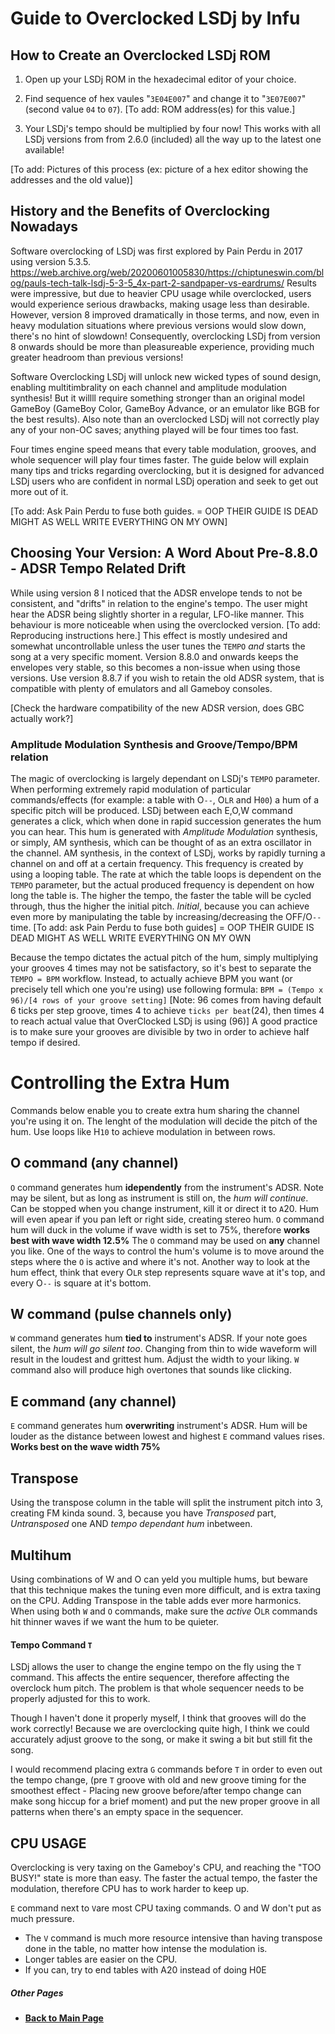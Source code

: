 # Guide to Overclocked LSDj by Infu

## How to Create an Overclocked LSDj ROM

1. Open up your LSDj ROM in the hexadecimal editor of your choice.

2. Find sequence of hex vaules "`3E04E007`" and change it to "`3E07E007`" (second value `04` to `07`). [To add: ROM address(es) for this value.]

3. Your LSDj's tempo should be multiplied by four now!
This works with all LSDj versions from from 2.6.0 (included) all the way up to the latest one available!

[To add: Pictures of this process (ex: picture of a hex editor showing the addresses and the old value)]

## History and the Benefits of Overclocking Nowadays

Software overclocking of LSDj was first explored by Pain Perdu in 2017 using version 5.3.5. https://web.archive.org/web/20200601005830/https://chiptuneswin.com/blog/pauls-tech-talk-lsdj-5-3-5_4x-part-2-sandpaper-vs-eardrums/
Results were impressive, but due to heavier CPU usage while overclocked,
users would experience serious drawbacks,
making usage less than desirable.
However, version 8 improved dramatically in those terms,
and now, even in heavy modulation situations where previous versions would slow down,
there's no hint of slowdown!
Consequently, overclocking LSDj from version 8 onwards should be more than pleasureable experience, providing much greater headroom than previous versions!

Software Overclocking LSDj will unlock new wicked types of sound design,
enabling multitimbrality on each channel and amplitude modulation synthesis!
But it willll require something stronger than an original model GameBoy (GameBoy Color, GameBoy Advance, or an emulator like BGB for the best results).
Also note than an overclocked LSDj will not correctly play any of your non-OC saves; anything played will be four times too fast.

Four times engine speed means that every table modulation, grooves, and whole sequencer will play four times faster.
The guide below will explain many tips and tricks regarding overclocking,
but it is designed for advanced LSDj users who are confident in normal LSDj operation and seek to get out more out of it.

[To add: Ask Pain Perdu to fuse both guides. = OOP THEIR GUIDE IS DEAD MIGHT AS WELL WRITE EVERYTHING ON MY OWN]

## Choosing Your Version: A Word About Pre-8.8.0 - ADSR Tempo Related Drift

While using version 8 I noticed that the ADSR envelope tends to not be consistent,
and "drifts" in relation to the engine's tempo.
The user might hear the ADSR being slightly shorter in a regular, LFO-like manner.
This behaviour is more noticeable when using the overclocked version.
[To add: Reproducing instructions here.]
This effect is mostly undesired and somewhat uncontrollable unless the user tunes the `TEMPO` *and* starts the song at a very specific moment.
Version 8.8.0 and onwards keeps the envelopes very stable,
so this becomes a non-issue when using those versions.
Use version 8.8.7 if you wish to retain the old ADSR system, that is compatible with plenty of emulators and all Gameboy consoles.

[Check the hardware compatibility of the new ADSR version, does GBC actually work?]

### Amplitude Modulation Synthesis and Groove/Tempo/BPM relation

The magic of overclocking is largely dependant on LSDj's `TEMPO` parameter.
When performing extremely rapid modulation of particular commands/effects
(for example: a table with O`--`, O`LR` and H`00`)
a hum of a specific pitch will be produced.
LSDj between each E,O,W command generates a click,
which when done in rapid succession generates the hum you can hear.
This hum is generated with *Amplitude Modulation* synthesis, or simply, AM synthesis, which can be thought of as an extra oscillator in the channel.
AM synthesis, in the context of LSDj, works by rapidly turning a channel on and off at a certain frequency.
This frequency is created by using a looping table.
The rate at which the table loops is dependent on the `TEMPO` parameter,
but the actual produced frequency is dependent on how long the table is.
The higher the tempo, the faster the table will be cycled through,
thus the higher the initial pitch.
*Initial*, because you can achieve even more by manipulating the table by increasing/decreasing the OFF/O`--` time.
[To add: ask Pain Perdu to fuse both guides] = OOP THEIR GUIDE IS DEAD MIGHT AS WELL WRITE EVERYTHING ON MY OWN

Because the tempo dictates the actual pitch of the hum, simply multiplying your grooves 4 times may not be satisfactory, so it's best to separate the `TEMPO = BPM` workflow. Instead, to actually achieve BPM you want (or precisely tell which one you're using) use following formula:
`BPM = (Tempo x 96)/[4 rows of your groove setting]`
[Note: 96 comes from having default 6 ticks per step groove, times 4 to achieve `ticks per beat`(24), then times 4 to reach actual value that OverClocked LSDj is using (96)]
A good practice is to make sure your grooves are divisible by two in order to achieve half tempo if desired.

# Controlling the Extra Hum

Commands below enable you to create extra hum sharing the channel you're using it on. The lenght of the modulation will decide the pitch of the hum. Use loops like H`10` to achieve modulation in between rows.

## O command (any channel)

`O` command generates hum **idependently** from the instrument's ADSR. Note may be silent, but as long as instrument is still on, the *hum will continue*. Can be stopped when you change instrument, `K`ill it or direct it to `A`20.
Hum will even apear if you pan left or right side, creating stereo hum.
`O` command hum will duck in the volume if wave width is set to 75%, therefore **works best with wave width 12.5%**
The `O` command may be used on **any** channel you like.
One of the ways to control the hum's volume is to move around the steps where the `O` is active and where it's not. Another way to look at the hum effect, think that every O`LR` step represents square wave at it's top, and every O`--` is square at it's bottom.

## W command (pulse channels only)

`W` command generates hum **tied to** instrument's ADSR. If your note goes silent, the *hum will go silent too*.
Changing from thin to wide waveform will result in the loudest and grittest hum. Adjust the width to your liking. `W` command also will produce high overtones that sounds like clicking.


## E command (any channel)

`E` command generates hum **overwriting** instrument's ADSR. Hum will be louder as the distance between lowest and highest `E` command values rises. **Works best on the wave width 75%**

## Transpose

Using the transpose column in the table will split the instrument pitch into 3, creating FM kinda sound. 3, because you have *Transposed* part, *Untransposed* one AND *tempo dependant hum* inbetween.

## Multihum

Using combinations of W and O can yeld you multiple hums, but beware that this technique makes the tuning even more difficult, and is extra taxing on the CPU. Adding Transpose in the table adds ever more harmonics. When using both `W` and `O` commands, make sure the *active* O`LR` commands hit thinner waves if we want the hum to be quieter.

#### Tempo Command `T`

LSDj allows the user to change the engine tempo on the fly using the `T` command.
This affects the entire sequencer,
therefore affecting the overclock hum pitch.
The problem is that whole sequencer needs to be properly adjusted for this to work.

Though I haven't done it properly myself, I think that grooves will do the work correctly!
Because we are overclocking quite high,
I think we could accurately adjust groove to the song, or make it swing a bit but still fit the song.

I would recommend placing extra `G` commands before `T` in order to even out the tempo change,
(pre `T` groove with old and new groove timing for the smoothest effect - Placing new groove before/after tempo change can make song hiccup for a brief moment)
and put the new proper groove in all patterns when there's an empty space in the sequencer.


## CPU USAGE

Overclocking is very taxing on the Gameboy's CPU, and reaching the "TOO BUSY!" state is more than easy.
The faster the actual tempo, the faster the modulation, therefore CPU has to work harder to keep up.

`E` command next to `V`are most CPU taxing commands. O and W don't put as much pressure.
* The `V` command is much more resource intensive than having transpose done in the table, no matter how intense the modulation is.
* Longer tables are easier on the CPU.
* If you can, try to end tables with A20 instead of doing H0E

##### Other Pages
* **[Back to Main Page](/README.md)**
